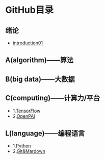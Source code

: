 # GitHub目录   
## 绪论  
* [introduction01](introduction01.md)  

## A(algorithm)——算法   
  
## B(big data)——大数据  
  
## C(computing)——计算力/平台   
* 1.[TensorFlow](https://github.com/fusimeng/TensorFlow)  
* 2.[OpenPAI](https://github.com/fusimeng/OpenPAI)   
  
## L(language)——编程语言   
* 1.[Python](https://github.com/fusimeng/Python)  
* 2.[Git&Mardown](https://github.com/fusimeng/Git)  

